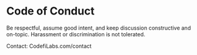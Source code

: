 # Code of Conduct

Be respectful, assume good intent, and keep discussion constructive and on-topic. Harassment or discrimination is not tolerated.

Contact: CodefiLabs.com/contact

